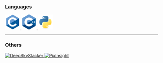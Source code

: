 <h3 align = "left"> Languages </h3>
	<a href = "https://www.w3schools.com/c/index.php" target = "_blank"> <img src = "https://github.com/devicons/devicon/blob/master/icons/c/c-original.svg" alt = "Python" width = "50" height = "50"> </a>
	<a href = "https://www.w3schools.com/cpp/default.asp" target = "_blank"> <img src = "https://raw.githubusercontent.com/devicons/devicon/master/icons/cplusplus/cplusplus-original.svg" alt = "C++" width = "50" height = "50"> </a>
	<a href = "https://www.w3schools.com/python/default.asp" target = "_blank"> <img src = "https://raw.githubusercontent.com/devicons/devicon/master/icons/python/python-original.svg" alt = "Python" width = "50" height = "50"> </a>
<hr>
<h3 align = "left"> Others </h3>
	<a href = "http://deepskystacker.free.fr/" target = "_blank"> <img src = "https://img.utdstc.com/icon/6f3/e16/6f3e169547aa6707365369875aee1b46cd6b5827e8fba28bbc0400583c8f92a7:100" alt = "DeepSkyStacker" width = "50" height = "50"/> </a> 
 	<a href = "https://pixinsight.com/" target = "_blank"> <img src = "https://static.wixstatic.com/media/e5366a_bbf629924c8348a38de9c0cb0adce88f~mv2.png/v1/fill/w_430,h_130,al_c,q_85,usm_0.66_1.00_0.01,enc_auto/pixinsight-logo.png" alt = "PixInsight" width = "150" height = "50"/> </a> 
 


      
